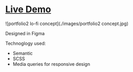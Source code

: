 # [Live Demo](https://mshankr.github.io/portfolio2)

![portfolio2 lo-fi concept](./images/portfolio2 concept.jpg)

Designed in Figma

Technoglogy used:

- Semantic
- SCSS
- Media queries for responsive design
